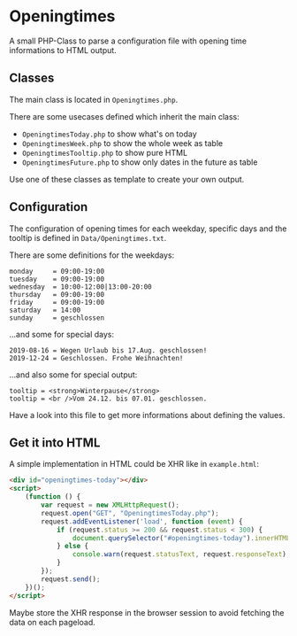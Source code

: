 # Openingtimes

A small PHP-Class to parse a configuration file with opening time informations to HTML output.

## Classes

The main class is located in `Openingtimes.php`.

There are some usecases defined which inherit the main class:

* `OpeningtimesToday.php` to show what's on today
* `OpeningtimesWeek.php` to show the whole week as table
* `OpeningtimesTooltip.php` to show pure HTML
* `OpeningtimesFuture.php` to show only dates in the future as table

Use one of these classes as template to create your own output.

## Configuration

The configuration of opening times for each weekday, specific days and the tooltip is defined in `Data/Openingtimes.txt`. 

There are some definitions for the weekdays:

```TEXT
monday     = 09:00-19:00
tuesday    = 09:00-19:00
wednesday  = 10:00-12:00|13:00-20:00
thursday   = 09:00-19:00
friday     = 09:00-19:00
saturday   = 14:00
sunday     = geschlossen
```

...and some for special days:

```TEXT
2019-08-16 = Wegen Urlaub bis 17.Aug. geschlossen!
2019-12-24 = Geschlossen. Frohe Weihnachten!
```

...and also some for special output:

```TEXT
tooltip = <strong>Winterpause</strong>
tooltip = <br />Vom 24.12. bis 07.01. geschlossen.
```

Have a look into this file to get more informations about defining the values.

## Get it into HTML

A simple implementation in HTML could be XHR like in `example.html`:

``` HTML
<div id="openingtimes-today"></div>
<script>
    (function () {
        var request = new XMLHttpRequest();
        request.open("GET", "OpeningtimesToday.php");
        request.addEventListener('load', function (event) {
            if (request.status >= 200 && request.status < 300) {
                document.querySelector("#openingtimes-today").innerHTML = request.responseText;
            } else {
                console.warn(request.statusText, request.responseText);
            }
        });
        request.send();
    })();
</script>
```

Maybe store the XHR response in the browser session to avoid fetching the data on each pageload.
